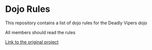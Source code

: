 Dojo Rules
==========

This repository contains a list of dojo rules for the Deadly Vipers dojo


All members should read the rules

[Link to the original project](https://github.com/deadlyvipers)
